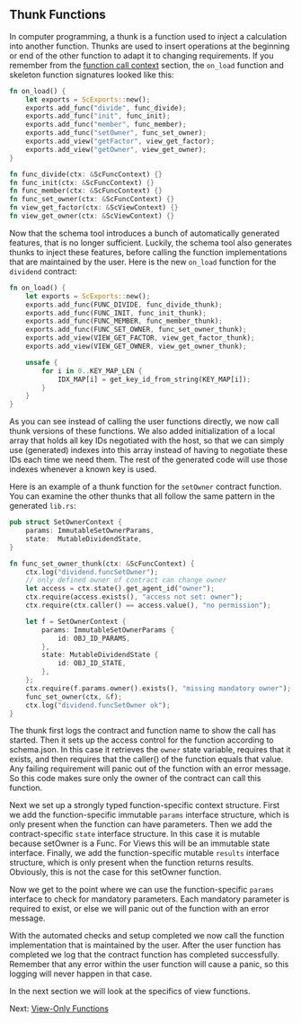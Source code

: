 ## Thunk Functions

In computer programming, a thunk is a function used to inject a calculation into another
function. Thunks are used to insert operations at the beginning or end of the other
function to adapt it to changing requirements. If you remember from
the [function call context](context.md) section, the `on_load` function and skeleton 
function signatures looked like this:

```rust
fn on_load() {
    let exports = ScExports::new();
    exports.add_func("divide", func_divide);
    exports.add_func("init", func_init);
    exports.add_func("member", func_member);
    exports.add_func("setOwner", func_set_owner);
    exports.add_view("getFactor", view_get_factor);
    exports.add_view("getOwner", view_get_owner);
}

fn func_divide(ctx: &ScFuncContext) {}
fn func_init(ctx: &ScFuncContext) {}
fn func_member(ctx: &ScFuncContext) {}
fn func_set_owner(ctx: &ScFuncContext) {}
fn view_get_factor(ctx: &ScViewContext) {}
fn view_get_owner(ctx: &ScViewContext) {}
```

Now that the schema tool introduces a bunch of automatically generated features, that 
is no longer sufficient. Luckily, the schema tool also generates thunks 
to inject these features, before calling the function implementations that are 
maintained by the user. Here is the new `on_load` function for the `dividend` contract:

```rust
fn on_load() {
    let exports = ScExports::new();
    exports.add_func(FUNC_DIVIDE, func_divide_thunk);
    exports.add_func(FUNC_INIT, func_init_thunk);
    exports.add_func(FUNC_MEMBER, func_member_thunk);
    exports.add_func(FUNC_SET_OWNER, func_set_owner_thunk);
    exports.add_view(VIEW_GET_FACTOR, view_get_factor_thunk);
    exports.add_view(VIEW_GET_OWNER, view_get_owner_thunk);

    unsafe {
        for i in 0..KEY_MAP_LEN {
            IDX_MAP[i] = get_key_id_from_string(KEY_MAP[i]);
        }
    }
}
```

As you can see instead of calling the user functions directly, we now call thunk 
versions of these functions. We also added initialization of a local array that holds 
all key IDs negotiated with the host, so that we can simply use (generated) indexes 
into this array instead of having to negotiate these IDs each time we need them. The 
rest of the generated code will use those indexes whenever a known key is used.

Here is an example of a thunk function for the `setOwner` contract function. You can 
examine the other thunks that all follow the same pattern in the generated `lib.rs`:

```rust
pub struct SetOwnerContext {
    params: ImmutableSetOwnerParams,
    state:  MutableDividendState,
}

fn func_set_owner_thunk(ctx: &ScFuncContext) {
    ctx.log("dividend.funcSetOwner");
    // only defined owner of contract can change owner
    let access = ctx.state().get_agent_id("owner");
    ctx.require(access.exists(), "access not set: owner");
    ctx.require(ctx.caller() == access.value(), "no permission");

    let f = SetOwnerContext {
        params: ImmutableSetOwnerParams {
            id: OBJ_ID_PARAMS,
        },
        state: MutableDividendState {
            id: OBJ_ID_STATE,
        },
    };
    ctx.require(f.params.owner().exists(), "missing mandatory owner");
    func_set_owner(ctx, &f);
    ctx.log("dividend.funcSetOwner ok");
}
```

The thunk first logs the contract and function name to show the call has started. Then it
sets up the access control for the function according to schema.json. In this case it
retrieves the `owner` state variable, requires that it exists, and then requires that the
caller() of the function equals that value. Any failing requirement will panic out of the
function with an error message. So this code makes sure only the owner of the contract can
call this function.

Next we set up a strongly typed function-specific context structure. First we add the
function-specific immutable `params` interface structure, which is only present when the
function can have parameters. Then we add the contract-specific `state` interface
structure. In this case it is mutable because setOwner is a Func. For Views this will be
an immutable state interface. Finally, we add the function-specific mutable `results`
interface structure, which is only present when the function returns results. Obviously,
this is not the case for this setOwner function.

Now we get to the point where we can use the function-specific `params` interface to check
for mandatory parameters. Each mandatory parameter is required to exist, or else we will
panic out of the function with an error message.

With the automated checks and setup completed we now call the function implementation that
is maintained by the user. After the user function has completed we log that the contract
function has completed successfully. Remember that any error within the user function will
cause a panic, so this logging will never happen in that case.

In the next section we will look at the specifics of view functions.

Next: [View-Only Functions](views.md)

